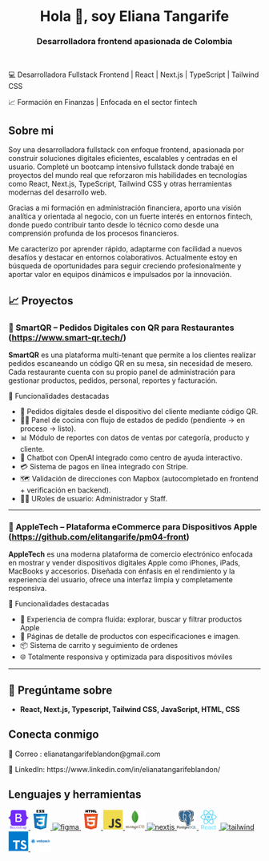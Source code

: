 <h1 align="center">Hola 👋, soy Eliana Tangarife</h1>
<h3 align="center">Desarrolladora frontend apasionada de Colombia</h3>
<br>

💻 Desarrolladora Fullstack Frontend | React | Next.js | TypeScript | Tailwind CSS

📈 Formación en Finanzas | Enfocada en el sector fintech

## Sobre mi
Soy una desarrolladora fullstack con enfoque frontend, apasionada por construir soluciones digitales eficientes, escalables y centradas en el usuario. Completé un bootcamp intensivo fullstack donde trabajé en proyectos del mundo real que reforzaron mis habilidades en tecnologías como React, Next.js, TypeScript, Tailwind CSS y otras herramientas modernas del desarrollo web.

Gracias a mi formación en administración financiera, aporto una visión analítica y orientada al negocio, con un fuerte interés en entornos fintech, donde puedo contribuir tanto desde lo técnico como desde una comprensión profunda de los procesos financieros.

Me caracterizo por aprender rápido, adaptarme con facilidad a nuevos desafíos y destacar en entornos colaborativos. Actualmente estoy en búsqueda de oportunidades para seguir creciendo profesionalmente y aportar valor en equipos dinámicos e impulsados por la innovación.

## 📈 Proyectos
###  🧾 SmartQR – Pedidos Digitales con QR para Restaurantes (https://www.smart-qr.tech/)

**SmartQR** es una plataforma multi-tenant que permite a los clientes realizar pedidos escaneando un código QR en su mesa, sin necesidad de mesero. Cada restaurante cuenta con su propio panel de administración para gestionar productos, pedidos, personal, reportes y facturación.

🚀 Funcionalidades destacadas

- 📲 Pedidos digitales desde el dispositivo del cliente mediante código QR.
- 🧑‍🍳 Panel de cocina con flujo de estados de pedido (pendiente → en proceso → listo).
- 📊 Módulo de reportes con datos de ventas por categoría, producto y cliente.
- 🤖 Chatbot con OpenAI integrado como centro de ayuda interactivo.
- 💳 Sistema de pagos en línea integrado con Stripe.
- 🗺️ Validación de direcciones con Mapbox (autocompletado en frontend + verificación en backend).
- 🧑‍💼 URoles de usuario: Administrador y Staff.

---
### 🍏 AppleTech – Plataforma eCommerce para Dispositivos Apple (https://github.com/elitangarife/pm04-front)

**AppleTech** es una moderna plataforma de comercio electrónico enfocada en mostrar y vender dispositivos digitales Apple como iPhones, iPads, MacBooks y accesorios. Diseñada con énfasis en el rendimiento y la experiencia del usuario, ofrece una interfaz limpia y completamente responsiva.


 🚀 Funcionalidades destacadas

- 🛒 Experiencia de compra fluida: explorar, buscar y filtrar productos Apple
- 🧾 Páginas de detalle de productos con especificaciones e imagen.
- 📦  Sistema de carrito y seguimiento de ordenes
- 🌐 Totalmente responsiva y optimizada para dispositivos móviles


---

## 💬 Pregúntame sobre
- **React, Next.js, Typescript, Tailwind CSS, JavaScript, HTML, CSS**


## Conecta conmigo
<link align="left"> 📧 Correo : elianatangarifeblandon@gmail.com</link>
<p align="left"> 💼 LinkedIn: https://www.linkedin.com/in/elianatangarifeblandon/</p>


## Lenguajes y herramientas
<p align="left"> <a href="https://getbootstrap.com" target="_blank" rel="noreferrer"> <img src="https://raw.githubusercontent.com/devicons/devicon/master/icons/bootstrap/bootstrap-plain-wordmark.svg" alt="bootstrap" width="40" height="40"/> </a> <a href="https://www.w3schools.com/css/" target="_blank" rel="noreferrer"> <img src="https://raw.githubusercontent.com/devicons/devicon/master/icons/css3/css3-original-wordmark.svg" alt="css3" width="40" height="40"/> </a> <a href="https://www.figma.com/" target="_blank" rel="noreferrer"> <img src="https://www.vectorlogo.zone/logos/figma/figma-icon.svg" alt="figma" width="40" height="40"/> </a> <a href="https://www.w3.org/html/" target="_blank" rel="noreferrer"> <img src="https://raw.githubusercontent.com/devicons/devicon/master/icons/html5/html5-original-wordmark.svg" alt="html5" width="40" height="40"/> </a> <a href="https://developer.mozilla.org/en-US/docs/Web/JavaScript" target="_blank" rel="noreferrer"> <img src="https://raw.githubusercontent.com/devicons/devicon/master/icons/javascript/javascript-original.svg" alt="javascript" width="40" height="40"/> </a> <a href="https://www.mongodb.com/" target="_blank" rel="noreferrer"> <img src="https://raw.githubusercontent.com/devicons/devicon/master/icons/mongodb/mongodb-original-wordmark.svg" alt="mongodb" width="40" height="40"/> </a> <a href="https://nextjs.org/" target="_blank" rel="noreferrer"> <img src="https://cdn.worldvectorlogo.com/logos/nextjs-2.svg" alt="nextjs" width="40" height="40"/> </a> <a href="https://www.postgresql.org" target="_blank" rel="noreferrer"> <img src="https://raw.githubusercontent.com/devicons/devicon/master/icons/postgresql/postgresql-original-wordmark.svg" alt="postgresql" width="40" height="40"/> </a> <a href="https://reactjs.org/" target="_blank" rel="noreferrer"> <img src="https://raw.githubusercontent.com/devicons/devicon/master/icons/react/react-original-wordmark.svg" alt="react" width="40" height="40"/> </a> <a href="https://tailwindcss.com/" target="_blank" rel="noreferrer"> <img src="https://www.vectorlogo.zone/logos/tailwindcss/tailwindcss-icon.svg" alt="tailwind" width="40" height="40"/> </a> <a href="https://www.typescriptlang.org/" target="_blank" rel="noreferrer"> <img src="https://raw.githubusercontent.com/devicons/devicon/master/icons/typescript/typescript-original.svg" alt="typescript" width="40" height="40"/> </a> <a href="https://webpack.js.org" target="_blank" rel="noreferrer"> <img src="https://raw.githubusercontent.com/devicons/devicon/d00d0969292a6569d45b06d3f350f463a0107b0d/icons/webpack/webpack-original-wordmark.svg" alt="webpack" width="40" height="40"/> </a> </p>
